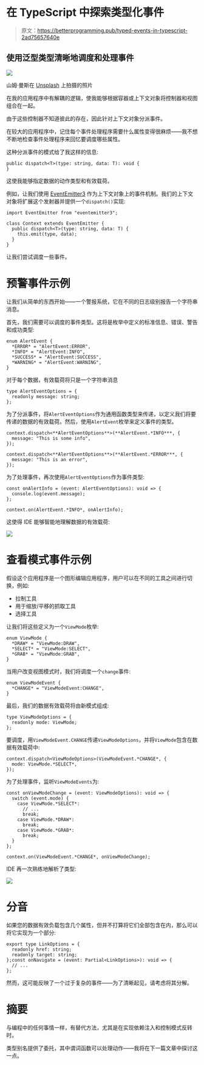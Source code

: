 # 在 TypeScript 中探索类型化事件

> 原文：<https://betterprogramming.pub/typed-events-in-typescript-2ad75657640e>

## 使用泛型类型清晰地调度和处理事件

![](img/61a53452d34a8e0964d32ac5a3f847c6.png)

山姆·曼斯在 [Unsplash](https://unsplash.com?utm_source=medium&utm_medium=referral) 上拍摄的照片

在我的应用程序中有解耦的逻辑，使我能够根据容器或上下文对象将控制器和视图组合在一起。

由于这些控制器不知道彼此的存在，因此针对上下文对象分派事件。

在较大的应用程序中，记住每个事件处理程序需要什么属性变得很麻烦——我不想不断地检查事件处理程序来回忆要调度哪些属性。

这种分派事件的模式给了我这样的信息:

```
public dispatch<T>(type: string, data: T): void {
}
```

这使我能够指定数据的动作类型和有效载荷。

例如，让我们使用 [EventEmitter3](https://github.com/primus/eventemitter3) 作为上下文对象上的事件机制。我们的上下文对象将扩展这个发射器并提供一个`dispatch()`实现:

```
import EventEmitter from "eventemitter3";

class Context extends EventEmitter {
  public dispatch<T>(type: string, data: T) {
    this.emit(type, data);
  }
}
```

让我们尝试调度一些事件。

# 预警事件示例

让我们从简单的东西开始——一个警报系统，它在不同的日志级别报告一个字符串消息。

首先，我们需要可以调度的事件类型。这将是枚举中定义的标准信息、错误、警告和成功类型:

```
enum AlertEvent {
  *ERROR* = "AlertEvent:ERROR",
  *INFO* = "AlertEvent:INFO",
  *SUCCESS* = "AlertEvent:SUCCESS",
  *WARNING* = "AlertEvent:WARNING",
}
```

对于每个数据，有效载荷将只是一个字符串消息

```
type AlertEventOptions = {
  readonly message: string;
};
```

为了分派事件，将`AlertEventOptions`作为通用函数类型来传递，以定义我们将要传递的数据的有效载荷。然后，使用`AlertEvent`枚举来定义事件的类型。

```
context.dispatch<**AlertEventOptions**>(**AlertEvent.*INFO***, {
  message: "This is some info",
});

context.dispatch<**AlertEventOptions**>(**AlertEvent.*ERROR***, {
  message: "This is an error",
});
```

为了处理事件，再次使用`AlertEventOptions`作为事件类型:

```
const onAlertInfo = (event: AlertEventOptions): void => {
  console.log(event.message);
};

context.on(AlertEvent.*INFO*, onAlertInfo);
```

这使得 IDE 能够智能地理解数据的有效载荷:

![](img/d1bb2b9f691344488faf7ab9ddf639a7.png)

# 查看模式事件示例

假设这个应用程序是一个图形编辑应用程序，用户可以在不同的工具之间进行切换，例如:

*   拉制工具
*   用于缩放/平移的抓取工具
*   选择工具

让我们将这些定义为一个`ViewMode`枚举:

```
enum ViewMode {
  *DRAW* = "ViewMode:DRAW",
  *SELECT* = "ViewMode:SELECT",
  *GRAB* = "ViewMode:GRAB",
}
```

当用户改变视图模式时，我们将调度一个`change`事件:

```
enum ViewModeEvent {
  *CHANGE* = "ViewModeEvent:CHANGE",
}
```

最后，我们的数据有效载荷将由新模式组成:

```
type ViewModeOptions = {
  readonly mode: ViewMode;
};
```

要调度，用`ViewModeEvent.CHANGE`传递`ViewModeOptions`，并将`ViewMode`包含在数据有效载荷中:

```
context.dispatch<ViewModeOptions>(ViewModeEvent.*CHANGE*, {
  mode: ViewMode.*SELECT*,
});
```

为了处理事件，监听`ViewModeEvents`为:

```
const onViewModeChange = (event: ViewModeOptions): void => {
  switch (event.mode) {
    case ViewMode.*SELECT*:
      // ...
      break;
    case ViewMode.*DRAW*:
      break;
    case ViewMode.*GRAB*:
      break;
  }
};

context.on(ViewModeEvent.*CHANGE*, onViewModeChange);
```

IDE 再一次熟练地解析了类型:

![](img/adb672533846f4b8d0a29070ab069137.png)

# 分音

如果您的数据有效负载包含几个属性，但并不打算将它们全部包含在内，那么可以将它实现为一个部分:

```
export type LinkOptions = {
  readonly href: string;
  readonly target: string;
};const onNavigate = (event: Partial<LinkOptions>): void => {
  // ...
};
```

然而，这可能反映了一个过于复杂的事件——为了清晰起见，请考虑将其分解。

# 摘要

与编程中的任何事情一样，有替代方法，尤其是在实现依赖注入和控制模式反转时。

类型别名提供了委托，其中谓词函数可以处理动作——我将在下一篇文章中探讨这一点。